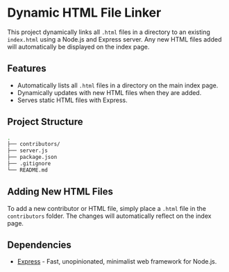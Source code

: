 
# Dynamic HTML File Linker

This project dynamically links all `.html` files in a directory to an existing `index.html` using a Node.js and Express server. Any new HTML files added will automatically be displayed on the index page.

## Features

- Automatically lists all `.html` files in a directory on the main index page.
- Dynamically updates with new HTML files when they are added.
- Serves static HTML files with Express.
  
## Project Structure

```bash
.
├── contributors/
├── server.js              
├── package.json
├── .gitignore        
└── README.md              
```

## Adding New HTML Files

To add a new contributor or HTML file, simply place a `.html` file in the `contributors` folder. The changes will automatically reflect on the index page.

## Dependencies

- [Express](https://expressjs.com/) - Fast, unopinionated, minimalist web framework for Node.js.

